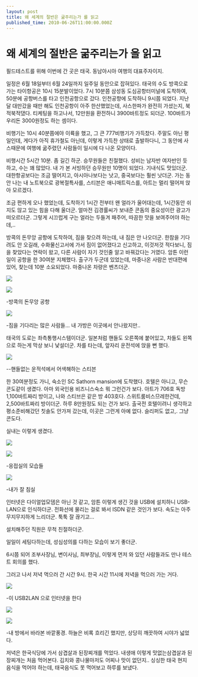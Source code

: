 ```yaml
---
layout: post
title: 왜 세계의 절반은 굶주리는가 를 읽고
published_time: 2010-06-26T11:00:00.000Z
---
```


# 왜 세계의 절반은 굶주리는가 을 읽고


필드테스트를 위해 이번에 간 곳은 태국. 동남아시아 여행의 대표주자이지.

일정은 6월 18일부터 6월 24일까지 일주일 동안으로 잡혀있다. 태국의 수도 방콕으로 가는 타이항공은 10시 15분발이었다. 7시 10분쯤 삼성동 도심공항터미널에 도착하여, 50분에 공항버스를 타고 인천공항으로 갔다. 인천공항에 도착하니 9시쯤 되었다. 지난 달 대만갔을 때만 해도 인천공항이 아주 한산했었는데, 사스한파가 완전히 가셨는지, 북적북적댔다. 티케팅을 하고나서, 12만원을 환전하니 3900바트정도 되더군. 100바트가 우리돈 3000원정도 하는 셈이다.

비행기는 10시 40분쯤에야 이륙을 했고, 그 큰 777비행기가 가득찼다. 주말도 아닌 평일인데, 게다가 아직 휴가철도 아닌데, 이렇게 가득찬 상태로 출발하다니, 그 동안에 사스때문에 여행에 굶주렸던 사람들이 일시에 다 나온 모양이다.

비행시간 5시간 10분. 좀 길긴 하군. 승무원들은 친절했다. 성비는 남자반 여자반인 듯 하고, 수는 꽤 많았다. 내 가 본 서빙하던 승무원만 10명이 되었다. 기내식도 맛있더군. 대한항공보다는 조금 떨어지고, 아시아나보다는 낫고, 중국보다는 훨씬 낫더군. 가는 동안 나는 내 노트북으로 광복절특사를, 스티븐은 애니매트릭스를, 아트는 멀리 떨어져 앉아 모르겠다.

조금 편하게 오나 했었는데, 도착하기 1시간 전부터 왠 얼라가 울어대는데, 1시간동안 쉬지도 않고 있는 힘을 다해 울더군. 얼마전 김경률씨가 보내준 콘돔의 중요성이란 광고가 떠오르더군. 그렇게 시끄럽게 구는 얼라는 두들겨 패주어, 따끔한 맛을 보여주어야 하는데,..

방콕의 돈무앙 공항에 도착하여, 짐을 찾으려 하는데, 내 짐은 안 나오더군. 한참을 기다려도 안 오길래, 수화물신고서에 가서 짐이 없어졌다고 신고하고, 이것저것 적다보니, 짐을 찾았다는 연락이 왔고, 다른 사람이 자기 것인줄 알고 바꿔갔다는 거였다. 암튼 이런 일이 공항을 한 30여분 지체했다. 출구가 두군데 있었는데, 마중나온 사람은 반대편에 있어, 찾는데 10분 소요되었다. 마중나온 차량은 벤츠더군.

![](../pds/200902/10/80/a0109780_499131994dce0.jpg)

![](../pds/200902/10/80/a0109780_4991319886156.jpg)

-방콕의 돈무앙 공항

![](../pds/200902/10/80/a0109780_49913199db35f.jpg)

-짐을 기다리는 많은 사람들... 내 가방은 이곳에서 안나왔지만..

태국의 도로는 좌측통행시스템이더군. 일본처럼 핸들도 오른쪽에 붙어있고, 차들도 왼쪽으로 하는게 막상 보니 낯설더군. 차를 타는데, 앞자리 운전석에 앉을 뻔 했다.

![](../pds/200902/10/80/a0109780_4991319aa468b.jpg)

--핸들없는 운적석에서 어색해하는 스티븐

한 30여분정도 가니, 숙소인 SC Sathorn mansion에 도착했다. 호텔은 아니고, 무슨 콘도같이 생겼다. 아마 외국인용 비즈니스숙소 뭐 그런건가 보다. 아트가 706호 독방 1,100바트짜리 방이고, 나와 스티브은 같은 방 403호다. 스위트룸비스므레한건데, 2,500바트짜리 방이더군. 하루 8만원정도 되는 건가 보다. 출국전 호텔이려니 생각하고 평소준비해갔던 칫솔도 안가져 갔는데, 이곳은 그런게 아예 없다. 슬리퍼도 없고,. 그냥 콘도다.

실내는 이렇게 생겼다.

![](../pds/200902/10/80/a0109780_4991319e523f7.jpg)

![](../pds/200902/10/80/a0109780_4991319defec3.jpg)

-응접실의 모습들

![](../pds/200902/10/80/a0109780_499131ac7eed5.jpg)

-내가 잘 침실

인터넷은 다이얼업모뎀은 아닌 것 같고, 암튼 이렇게 생긴 것을 USB에 설치하니 USB-LAN으로 인식하더군. 전화선에 물리는 걸로 봐서 ISDN 같은 것인가 보다. 속도는 아주 무지무지하게 느리더군. 툭툭 잘 끊기고...

설치해주던 직원은 무척 친절하더군.

일일이 세팅다하는데, 성심성의를 다하는 모습이 보기 좋더군.

6시쯤 되어 조부사장님, 변이사님, 최부장님, 이렇게 먼저 와 있던 사람들과도 만나 테스트 회의를 했다.

그러고 나서 저녁 먹으러 간 시간 9시. 한국 시간 11시에 저녁을 먹으러 가는 거다.

![](../pds/200902/10/80/a0109780_499131b15efc4.jpg)

-이 USB2LAN 으로 인터넷을 한다

![](../pds/200902/10/80/a0109780_49913197c5054.jpg)

![](../pds/200902/10/80/a0109780_499131ad5f6a0.jpg)

-내 방에서 바라본 바깥풍경. 하늘은 비록 흐리긴 했지만, 상당히 깨끗하여 시야가 넓었다.

저녁은 한국식당에 가서 삼겹살과 된장찌개를 먹었다. 내생애 이렇게 맛없는삼겹살과 된장찌개는 처음 먹어본다. 김치와 콩나물마저도 어찌나 맛이 없던지.. 싱싱한 태국 현지 음식을 먹어야 하는데, 태국음식도 못 먹어보고 하루를 보냈다.

